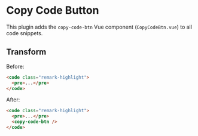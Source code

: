 # Copy Code Button

This plugin adds the `copy-code-btn` Vue component (`CopyCodeBtn.vue`) to all code snippets.

## Transform

Before:

```html
<code class="remark-highlight">
  <pre>...</pre>
</code>
```

After:

```html
<code class="remark-highlight">
  <pre>...</pre>
  <copy-code-btn />
</code>
```
